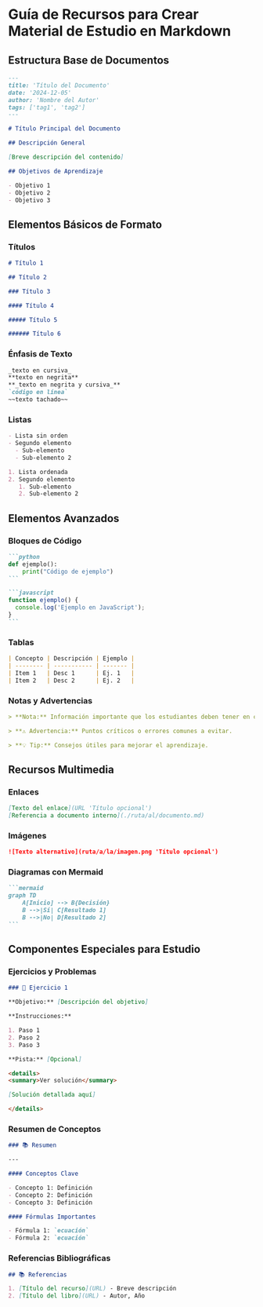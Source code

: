 # Guía de Recursos para Crear Material de Estudio en Markdown

## Estructura Base de Documentos

```markdown
---
title: 'Título del Documento'
date: '2024-12-05'
author: 'Nombre del Autor'
tags: ['tag1', 'tag2']
---

# Título Principal del Documento

## Descripción General

[Breve descripción del contenido]

## Objetivos de Aprendizaje

- Objetivo 1
- Objetivo 2
- Objetivo 3
```

## Elementos Básicos de Formato

### Títulos

```markdown
# Título 1

## Título 2

### Título 3

#### Título 4

##### Título 5

###### Título 6
```

### Énfasis de Texto

```markdown
_texto en cursiva_
**texto en negrita**
**_texto en negrita y cursiva_**
`código en línea`
~~texto tachado~~
```

### Listas

```markdown
- Lista sin orden
- Segundo elemento
  - Sub-elemento
  - Sub-elemento 2

1. Lista ordenada
2. Segundo elemento
   1. Sub-elemento
   2. Sub-elemento 2
```

## Elementos Avanzados

### Bloques de Código

````markdown
```python
def ejemplo():
    print("Código de ejemplo")
```

```javascript
function ejemplo() {
  console.log('Ejemplo en JavaScript');
}
```
````

### Tablas

```markdown
| Concepto | Descripción | Ejemplo |
| -------- | ----------- | ------- |
| Item 1   | Desc 1      | Ej. 1   |
| Item 2   | Desc 2      | Ej. 2   |
```

### Notas y Advertencias

```markdown
> **Nota:** Información importante que los estudiantes deben tener en cuenta.

> **⚠️ Advertencia:** Puntos críticos o errores comunes a evitar.

> **💡 Tip:** Consejos útiles para mejorar el aprendizaje.
```

## Recursos Multimedia

### Enlaces

```markdown
[Texto del enlace](URL 'Título opcional')
[Referencia a documento interno](./ruta/al/documento.md)
```

### Imágenes

```markdown
![Texto alternativo](ruta/a/la/imagen.png 'Título opcional')
```

### Diagramas con Mermaid

````markdown
```mermaid
graph TD
    A[Inicio] --> B{Decisión}
    B -->|Sí| C[Resultado 1]
    B -->|No| D[Resultado 2]
```
````

## Componentes Especiales para Estudio

### Ejercicios y Problemas

```markdown
### 📝 Ejercicio 1

**Objetivo:** [Descripción del objetivo]

**Instrucciones:**

1. Paso 1
2. Paso 2
3. Paso 3

**Pista:** [Opcional]

<details>
<summary>Ver solución</summary>

[Solución detallada aquí]

</details>
```

### Resumen de Conceptos

```markdown
### 📚 Resumen

---

#### Conceptos Clave

- Concepto 1: Definición
- Concepto 2: Definición
- Concepto 3: Definición

#### Fórmulas Importantes

- Fórmula 1: `ecuación`
- Fórmula 2: `ecuación`
```

### Referencias Bibliográficas

```markdown
## 📚 Referencias

1. [Título del recurso](URL) - Breve descripción
2. [Título del libro](URL) - Autor, Año
```
